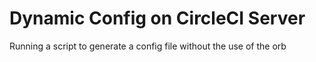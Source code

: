 # Dynamic Config on CircleCI Server

Running a script to generate a config file without the use of the orb
